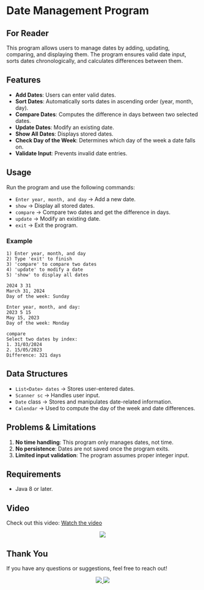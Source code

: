 # Date Management Program

## For Reader

This program allows users to manage dates by adding, updating, comparing, and displaying them. The program ensures valid date input, sorts dates chronologically, and calculates differences between them.

## Features

- **Add Dates**: Users can enter valid dates.
- **Sort Dates**: Automatically sorts dates in ascending order (year, month, day).
- **Compare Dates**: Computes the difference in days between two selected dates.
- **Update Dates**: Modify an existing date.
- **Show All Dates**: Displays stored dates.
- **Check Day of the Week**: Determines which day of the week a date falls on.
- **Validate Input**: Prevents invalid date entries.

## Usage

Run the program and use the following commands:
- `Enter year, month, and day` → Add a new date.
- `show` → Display all stored dates.
- `compare` → Compare two dates and get the difference in days.
- `update` → Modify an existing date.
- `exit` → Exit the program.

### Example

```plaintext
1) Enter year, month, and day
2) Type 'exit' to finish
3) 'compare' to compare two dates
4) 'update' to modify a date
5) 'show' to display all dates

2024 3 31
March 31, 2024
Day of the week: Sunday

Enter year, month, and day:
2023 5 15
May 15, 2023
Day of the week: Monday

compare
Select two dates by index:
1. 31/03/2024
2. 15/05/2023
Difference: 321 days
```

## Data Structures

- `List<Date> dates` → Stores user-entered dates.
- `Scanner sc` → Handles user input.
- `Date` class → Stores and manipulates date-related information.
- `Calendar` → Used to compute the day of the week and date differences.

## Problems & Limitations

1. **No time handling**: This program only manages dates, not time.
2. **No persistence**: Dates are not saved once the program exits.
3. **Limited input validation**: The program assumes proper integer input.

## Requirements

- Java 8 or later.

## Video

Check out this video: [Watch the video](https://youtu.be/9d7itqKcK10?si=18MVX1_zuN9Lvgvh)

<p align="center">
    <a href="https://youtu.be/9d7itqKcK10?si=18MVX1_zuN9Lvgvh">
        <img src="https://img.shields.io/badge/YouTube-090909?style=for-the-badge&logo=youtube&logoColor=FF0000">
    </a>
</p>

## Thank You

If you have any questions or suggestions, feel free to reach out!

<p align="center">
    </a>
    <a href="mailto:bekturemilev@gmail.com">
        <img src="https://img.shields.io/badge/Email-090909?style=for-the-badge&logo=gmail&logoColor=red">
    </a>
    <a href="https://t.me/Kaka_short">
        <img src="https://img.shields.io/badge/Telegram-090909?style=for-the-badge&logo=telegram&logoColor=26A5E4">
    </a>
</p>
